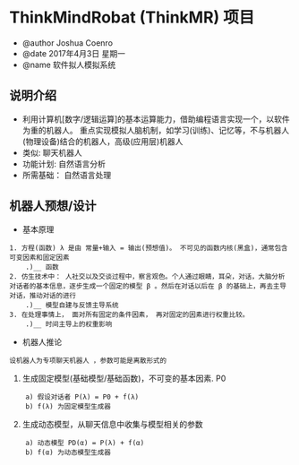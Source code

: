 # ThinkMindRobat (ThinkMR) 项目
- @author       Joshua Coenro
- @date         2017年4月3日 星期一
- @name         软件拟人模拟系统


## 说明介绍
- 利用计算机[数字/逻辑运算]的基本运算能力，借助编程语言实现一个，以软件为重的机器人。 重点实现模拟人脑机制，如学习(训练)、记忆等，不与机器人(物理设备)结合的机器人，高级(应用层)机器人
- 类似: 聊天机器人
- 功能计划:  自然语言分析
- 所需基础： 自然语言处理

## 机器人预想/设计

- 基本原理
>
    1. 方程(函数) λ 是由 常量+输入 = 输出(预想值)。 不可见的函数内核(黑盒)，通常包含可变因素和固定因素
        .)__ 函数
    2. 仿生技术中： 人社交以及交谈过程中，察言观色。个人通过眼睛，耳朵，对话，大脑分析对话者的基本信息，逐步生成一个固定的模型 β 。然后在对话以后在 β 的基础上，再去主导对话，推动对话的进行
        .)__ 模型自建与反馈主导系统
    3. 在处理事情上， 面对所有固定的条件因素， 再对固定的因素进行权重比较。
        .)__ 时间主导上的权重影响


- 机器人推论
>
    设机器人为专项聊天机器人 ，参数可能是离散形式的

1. 生成固定模型(基础模型/基础函数)，不可变的基本因素. P0 
```
    a) 假设对话者 P(λ) = P0 + f(λ)
    b) f(λ) 为固定模型生成器
```
2. 生成动态模型，从聊天信息中收集与模型相关的参数
```
    a) 动态模型 PD(α) = P(λ) + f(α)
    b) f(α) 为动态模型生成器
```